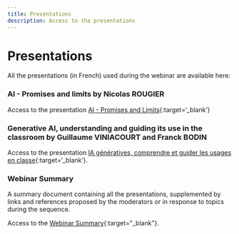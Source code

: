 ```yaml
---
title: Presentations
description: Access to the presentations 
---
```



# Presentations
All the presentations (in French) used during the webinar are available here:

### AI - Promises and limits by Nicolas ROUGIER
Access to the presentation [AI - Promises and Limits](Documents/ai4t-nicolas-rougier-ia-promesses-and-limits.pdf){:target=‘_blank’}

### Generative AI, understanding and guiding its use in the classroom by Guillaume VINIACOURT and Franck BODIN 
Access to the presentation [IA génératives, comprendre et guider les usages en classe](Documents/ai4t-viniacourt-bodin-ia-generatives-quelques-experiences-pedagogiques.pdf){:target=‘_blank’}.

### Webinar Summary 
A summary document containing all the presentations, supplemented by links and references proposed by the moderators or in response to topics during the sequence.

Access to the  [Webinar Summary](Documents/Webinaire-IA-generatives-comprendre-et-guider-les-usages-en-classe.pdf){:target="_blank"}.
